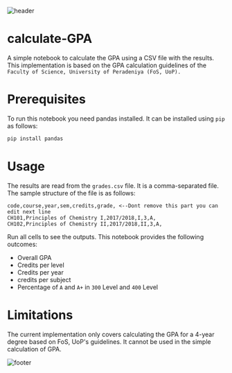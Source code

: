 ![header](https://capsule-render.vercel.app/api?type=Waving&color=auto&animation=fadeIn&height=160&section=header&text=GPA%20CALCULATER&fontSize=60)
# calculate-GPA

A simple notebook to calculate the GPA using a CSV file with the results. This implementation is based on the GPA calculation guidelines of the `Faculty of Science, University of Peradeniya (FoS, UoP).`

# Prerequisites

To run this notebook you need pandas installed. It can be installed using `pip` as follows:

```bash
pip install pandas
```

# Usage

The results are read from the `grades.csv` file. It is a comma-separated file. The sample structure of the file is as follows:

```
code,course,year,sem,credits,grade, <--Dont remove this part you can edit next line
CH101,Principles of Chemistry I,2017/2018,I,3,A,
CH102,Principles of Chemistry II,2017/2018,II,3,A,
```

Run all cells to see the outputs. This notebook provides the following outcomes:

- Overall GPA
- Credits per level
- Credits per year
- credits per subject
- Percentage of `A` and `A+` in `300` Level and `400` Level

# Limitations

The current implementation only covers calculating the GPA for a 4-year degree based on FoS, UoP's guidelines. It cannot be used in the simple calculation of GPA.

![footer](https://capsule-render.vercel.app/api?type=Waving&color=auto&animation=fadeIn&height=160&section=footer)
